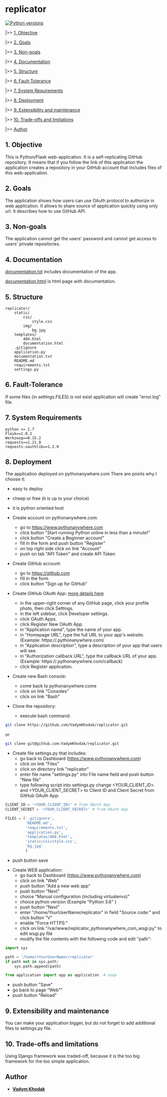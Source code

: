 # replicator

[![Python versions](https://img.shields.io/pypi/pyversions/bsonrpc.svg)](#replicator)

|\>\> [1. Objective](#1-objective)

|\>\> [2. Goals](#2-goals)

|\>\> [3. Non-goals](#3-non-goals)

|\>\> [4. Documentation](#4-documentation)

|\>\> [5. Structure](#5-structure)

|\>\> [6. Fault-Tolerance](#6-fault-tolerance)

|\>\> [7. System Requirements](#7-system-requirements)

|\>\> [8. Deployment](#8-deployment)

|\>\> [9. Extensibility and maintenance](#9-extensibility-and-maintenance)

|\>\> [10. Trade-offs and limitations](#10-trade-offs-and-limitations)

|\>\> [Author](#author)


## 1. Objective
This is Python/Flask web-application. It is a self-replicating GitHub repository.
It means that if you follow the link of this application the application creates a repository in your GitHub account that includes files of this web-application.

## 2. Goals
The application shows how users can use OAuth protocol to authorize in web application.
It allows to share source of application quickly using only url.
It describes how to use GitHub API. 

## 3. Non-goals
The application cannot get the users' password and cannot get access to users' private repositories.

## 4. Documentation
[documentation.txt](https://github.com/VadymKhodak/replicator/blob/master/documentation.txt) includes documentation of the app.

[documentation.html](https://khodakvadym.pythonanywhere.com/documentation) is html page with documentation.

## 5. Structure
```text
replicator/
    static/
        css/
            style.css
        img/
            bg.jpg
    templates/
        404.html
        documentation.html
    .gitignore
    application.py
    documentation.txt
    README.md
    requirements.txt
    settings.py
```

## 6. Fault-Tolerance
If some files (in settings.FILES) is not exist application will create "error.log" file.

## 7. System Requirements
```text
python >= 2.7
Flask==1.0.2
Werkzeug==0.15.2
requests==2.21.0
requests-oauthlib==1.2.0
```

## 8. Deployment
The application deployed on pythonanywhere.com
There are points why I choose it:
* easy to deploy
* cheep or free (it is up to your choice)
* it is python oriented host

* Create account on pythonanywhere.com:
    - go to https://www.pythonanywhere.com
    - click button "Start running Python online in less than a minute!"
    - click button "Create a Beginner account"
    - fill in the form and push button "Register"
    - on top right side click on link "Account" 
    - push on tab "API Token" and create API Token
    
* Create GitHub account:
    - go to https://github.com
    - fill in the form 
    - click button "Sign up for GitHub"
   
* Create GitHub OAuth App: [more details here](https://developer.github.com/apps/building-oauth-apps/creating-an-oauth-app)
    - in the upper-right corner of any GitHub page, click your profile photo, then click Settings.
    - in the left sidebar, click Developer settings.
    - click OAuth Apps.
    - click Register New OAuth App.
    - in "Application name", type the name of your app.
    - in "Homepage URL", type the full URL to your app's website. (Example: https://<pythonanywhereNickName>.pythonanywhere.com)
    - in "Application description", type a description of your app that users will see.
    - in "Authorization callback URL", type the callback URL of your app. (Example: https://<pythonanywhereNickName>.pythonanywhere.com/callback)
    - click Register application.
    
    
* Create new Bash console:
    - come back to pythonanywhere.come
    - click on link "Consoles"
    - click on link "Bash"

* Clone the repository:
    - execute bash command:
```bash
git clone https://github.com/VadymKhodak/replicator.git
```
or
```bash
git clone git@github.com:VadymKhodak/replicator.git

```

* Create file settings.py that includes:
    - go back to Dashboard (https://www.pythonanywhere.com)
    - click on link "Files"
    - click on directory link "replicator"
    - enter file name "settings.py" into File name field and push button "New file"
    - type following script into settings.py change <YOUR_CLIENT_ID> and <YOUR_CLIENT_SECRET> to Client ID and Client Secret from GitHub OAuth App:
```python
CLIENT_ID = '<YOUR_CLIENT_ID>' # from OAuth App 
CLIENT_SECRET = '<YOUR_CLIENT_SECRET>' # from OAuth App

FILES = ('.gitignore',
         'README.md',
         'requirements.txt',
         'application.py',
         'templates/404.html',
         'static/css/style.css',
         'bg.jpg'
         )
```
   - push button save

* Create WEB application:
    - go back to Dashboard (https://www.pythonanywhere.com) 
    - click on link "Web"
    - push button "Add a new web app"
    - push button "Next"
    - choice "Manual configuration (including virtualenvs)"
    - choice python version (Example "Python 3.6" )
    - push button "Next"
    - enter "/home/YourUserName/replicator" in field "Source code:" and click button "V"
    - enable "Force HTTPS:"
    - click on link "/var/www/replicator_pythonanywhere_com_wsgi.py" to edit wsgi.py file
    - modify the file contents with the following code and edit "path":
```python
import sys

path = '/home/<YourUserName>/replicator'
if path not in sys.path:
    sys.path.append(path)

from application import app as application  # noqa

```
   - push button "Save"
   - go back to page "Web""
   - push button "Reload"

## 9. Extensibility and maintenance
You can make your application bigger, but do not forget to add additional files to settings.py file.

## 10. Trade-offs and limitations
Using Django framework was traded-off, because it is the too big framework for the too simple application.

## Author

* [**Vadym Khodak**](https://github.com/VadymKhodak)



